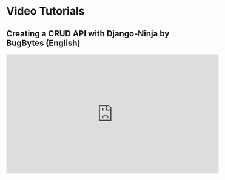 # Video Tutorials

## Creating a CRUD API with Django-Ninja by BugBytes (English)
<iframe width="560" height="315" src="https://www.youtube.com/embed/videoseries?list=PLXskueZ7apWgNasQPt6PYhlKNKNEghT3T" title="YouTube video player" frameborder="0" allow="accelerometer; autoplay; clipboard-write; encrypted-media; gyroscope; picture-in-picture" allowfullscreen></iframe>
